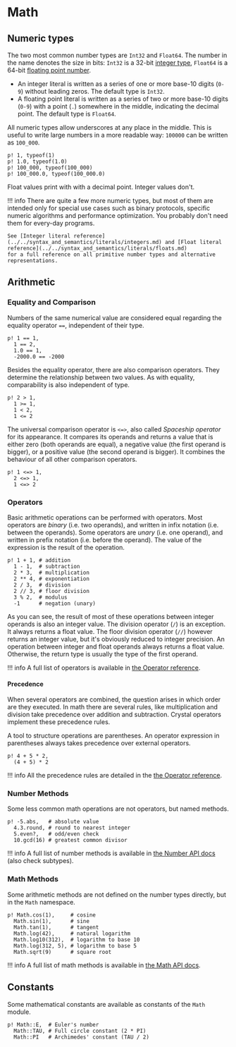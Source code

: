 # Math

## Numeric types

The two most common number types are `Int32` and `Float64`. The number in the name denotes the size in bits: `Int32` is a 32-bit [integer type](https://en.wikipedia.org/wiki/Integer_(computer_science)), `Float64` is a 64-bit [floating point number](https://en.wikipedia.org/wiki/Floating-point_arithmetic).

* An integer literal is written as a series of one or more base-10 digits (`0-9`) without leading zeros. The default type is `Int32`.
* A floating point literal is written as a series of two or more base-10 digits (`0-9`) with a point (`.`) somewhere in the middle,
  indicating the decimal point. The default type is `Float64`.

All numeric types allow underscores at any place in the middle. This is useful to write large numbers in a more readable way: `100000` can be written as `100_000`.

```crystal-play
p! 1, typeof(1)
p! 1.0, typeof(1.0)
p! 100_000, typeof(100_000)
p! 100_000.0, typeof(100_000.0)
```

Float values print with with a decimal point. Integer values don't.

!!! info
    There are quite a few more numeric types, but most of them are intended only for special use cases such as binary protocols,
    specific numeric algorithms and performance optimization. You probably don't need them for every-day programs.

    See [Integer literal reference](../../syntax_and_semantics/literals/integers.md) and [Float literal reference](../../syntax_and_semantics/literals/floats.md)
    for a full reference on all primitive number types and alternative representations.

## Arithmetic

### Equality and Comparison

Numbers of the same numerical value are considered equal regarding the equality operator `==`, independent of their type.

```crystal-play
p! 1 == 1,
  1 == 2,
  1.0 == 1,
  -2000.0 == -2000
```

Besides the equality operator, there are also comparison operators. They determine the relationship between two values.
As with equality, comparability is also independent of type.

```crystal-play
p! 2 > 1,
  1 >= 1,
  1 < 2,
  1 <= 2
```

The universal comparison operator is `<=>`, also called *Spaceship operator* for its appearance. It compares its operands and returns a value that is either zero (both operands are equal),
a negative value (the first operand is bigger), or a positive value (the second operand is bigger). It combines the behaviour of all other comparison operators.

```crystal-play
p! 1 <=> 1,
  2 <=> 1,
  1 <=> 2
```

### Operators

Basic arithmetic operations can be performed with operators. Most operators are *binary* (i.e. two operands), and
written in infix notation (i.e. between the operands). Some operators are *unary* (i.e. one operand), and written in prefix
notation (i.e. before the operand).
The value of the expression is the result of the operation.

```crystal-play
p! 1 + 1, # addition
  1 - 1,  # subtraction
  2 * 3,  # multiplication
  2 ** 4, # exponentiation
  2 / 3,  # division
  2 // 3, # floor division
  3 % 2,  # modulus
  -1      # negation (unary)
```

As you can see, the result of most of these operations between integer operands is also an integer value.
The division operator (`/`) is an exception. It always returns a float value. The floor division operator (`//`) however returns an integer value, but it's obviously reduced to integer precision.
An operation between integer and float operands always returns a float value. Otherwise, the return type is usually the type of the first operand.

!!! info
    A full list of operators is available in [the Operator reference](../../syntax_and_semantics/operators.md#arithmetic-operators).

#### Precedence

When several operators are combined, the question arises in which order are they executed.
In math there are several rules, like multiplication and division take precedence over addition and subtraction.
Crystal operators implement these precedence rules.

A tool to structure operations are parentheses. An operator expression in parentheses always takes precedence over external operators.

```crystal-play
p! 4 + 5 * 2,
  (4 + 5) * 2
```

!!! info
    All the precedence rules are detailed in the [the Operator reference](../../syntax_and_semantics/operators.md#operator-precedence).

### Number Methods

Some less common math operations are not operators, but named methods.

```crystal-play
p! -5.abs,   # absolute value
  4.3.round, # round to nearest integer
  5.even?,   # odd/even check
  10.gcd(16) # greatest common divisor
```

!!! info
    A full list of number methods is available in [the Number API docs](https://crystal-lang.org/api/latest/Number.html) (also check subtypes).

### Math Methods

Some arithmetic methods are not defined on the number types directly, but in the `Math` namespace.

```crystal-play
p! Math.cos(1),     # cosine
  Math.sin(1),      # sine
  Math.tan(1),      # tangent
  Math.log(42),     # natural logarithm
  Math.log10(312),  # logarithm to base 10
  Math.log(312, 5), # logarithm to base 5
  Math.sqrt(9)      # square root
```

!!! info
    A full list of math methods is available in [the Math API docs](https://crystal-lang.org/api/latest/Math.html).

## Constants

Some mathematical constants are available as constants of the `Math` module.

```crystal-play
p! Math::E,  # Euler's number
  Math::TAU, # Full circle constant (2 * PI)
  Math::PI   # Archimedes' constant (TAU / 2)
```
